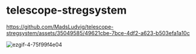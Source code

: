 <!-- TODO: Write introduction, installation guide, mp4 preview -->
# telescope-stregsystem

https://github.com/MadsLudvig/telescope-stregsystem/assets/35049585/49621cbe-7bce-4df2-a623-b503efa1a10c

![ezgif-4-75f99f4e04](https://github.com/MadsLudvig/telescope-stregsystem/assets/35049585/4729df8a-dc67-4692-b99e-a7d5d1cfaa8a)
